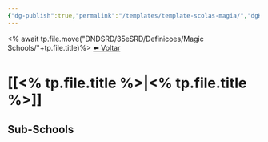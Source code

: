 ```yaml
---
{"dg-publish":true,"permalink":"/templates/template-scolas-magia/","dgHomeLink":true,"dgPassFrontmatter":false}
---
```


 <% await tp.file.move("DNDSRD/35eSRD/Definicoes/Magic Schools/"+tp.file.title)%>
<a href="javascript:history.back()">⬅️ Voltar</a>
# [[<% tp.file.title %>|<% tp.file.title %>]]


## Sub-Schools